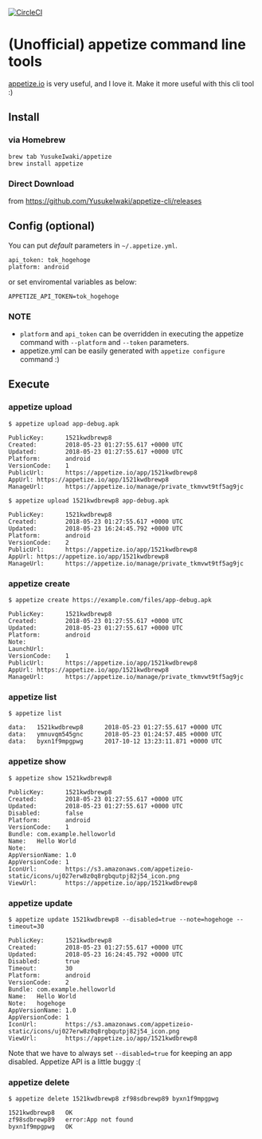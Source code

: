 [![CircleCI](https://circleci.com/gh/YusukeIwaki/appetize-cli.svg?style=svg)](https://circleci.com/gh/YusukeIwaki/appetize-cli)

# (Unofficial) appetize command line tools

[appetize.io](https://appetize.io/) is very useful, and I love it.
Make it more useful with this cli tool :)

## Install

### via Homebrew

```
brew tab YusukeIwaki/appetize
brew install appetize
```

### Direct Download

from https://github.com/YusukeIwaki/appetize-cli/releases

## Config (optional)

You can put *default* parameters in `~/.appetize.yml`.

```
api_token: tok_hogehoge
platform: android
```

or set enviromental variables as below:

```
APPETIZE_API_TOKEN=tok_hogehoge
```

### NOTE

* `platform` and `api_token` can be overridden in executing the appetize command with `--platform` and `--token` parameters.
* appetize.yml can be easily generated with `appetize configure` command :)


## Execute

### appetize upload

```
$ appetize upload app-debug.apk

PublicKey:      1521kwdbrewp8
Created:        2018-05-23 01:27:55.617 +0000 UTC
Updated:        2018-05-23 01:27:55.617 +0000 UTC
Platform:       android
VersionCode:    1
PublicUrl:      https://appetize.io/app/1521kwdbrewp8
AppUrl: https://appetize.io/app/1521kwdbrewp8
ManageUrl:      https://appetize.io/manage/private_tkmvwt9tf5ag9jc

$ appetize upload 1521kwdbrewp8 app-debug.apk

PublicKey:      1521kwdbrewp8
Created:        2018-05-23 01:27:55.617 +0000 UTC
Updated:        2018-05-23 16:24:45.792 +0000 UTC
Platform:       android
VersionCode:    2
PublicUrl:      https://appetize.io/app/1521kwdbrewp8
AppUrl: https://appetize.io/app/1521kwdbrewp8
ManageUrl:      https://appetize.io/manage/private_tkmvwt9tf5ag9jc
```

### appetize create

```
$ appetize create https://example.com/files/app-debug.apk

PublicKey:      1521kwdbrewp8
Created:        2018-05-23 01:27:55.617 +0000 UTC
Updated:        2018-05-23 01:27:55.617 +0000 UTC
Platform:       android
Note:
LaunchUrl:
VersionCode:    1
PublicUrl:      https://appetize.io/app/1521kwdbrewp8
AppUrl: https://appetize.io/app/1521kwdbrewp8
ManageUrl:      https://appetize.io/manage/private_tkmvwt9tf5ag9jc
```

### appetize list

```
$ appetize list

data:   1521kwdbrewp8      2018-05-23 01:27:55.617 +0000 UTC
data:   ymnuvqm545gnc      2018-05-23 01:24:57.485 +0000 UTC
data:   byxn1f9mpgpwg      2017-10-12 13:23:11.871 +0000 UTC
```

### appetize show

```
$ appetize show 1521kwdbrewp8

PublicKey:      1521kwdbrewp8
Created:        2018-05-23 01:27:55.617 +0000 UTC
Updated:        2018-05-23 01:27:55.617 +0000 UTC
Disabled:       false
Platform:       android
VersionCode:    1
Bundle: com.example.helloworld
Name:   Hello World
Note:
AppVersionName: 1.0
AppVersionCode: 1
IconUrl:        https://s3.amazonaws.com/appetizeio-static/icons/uj027erw8z0q8rgbqutpj82j54_icon.png
ViewUrl:        https://appetize.io/app/1521kwdbrewp8
```

### appetize update

```
$ appetize update 1521kwdbrewp8 --disabled=true --note=hogehoge --timeout=30

PublicKey:      1521kwdbrewp8
Created:        2018-05-23 01:27:55.617 +0000 UTC
Updated:        2018-05-23 16:24:45.792 +0000 UTC
Disabled:       true
Timeout:        30
Platform:       android
VersionCode:    2
Bundle: com.example.helloworld
Name:   Hello World
Note:   hogehoge
AppVersionName: 1.0
AppVersionCode: 1
IconUrl:        https://s3.amazonaws.com/appetizeio-static/icons/uj027erw8z0q8rgbqutpj82j54_icon.png
ViewUrl:        https://appetize.io/app/1521kwdbrewp8
```

Note that we have to always set `--disabled=true` for keeping an app disabled. 
Appetize API is a little buggy :(

### appetize delete

```
$ appetize delete 1521kwdbrewp8 zf98sdbrewp89 byxn1f9mpgpwg

1521kwdbrewp8   OK
zf98sdbrewp89   error:App not found
byxn1f9mpgpwg   OK
```
